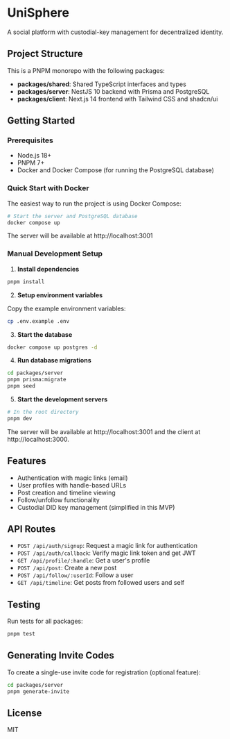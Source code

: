# UniSphere

A social platform with custodial-key management for decentralized identity.

## Project Structure

This is a PNPM monorepo with the following packages:

- **packages/shared**: Shared TypeScript interfaces and types
- **packages/server**: NestJS 10 backend with Prisma and PostgreSQL
- **packages/client**: Next.js 14 frontend with Tailwind CSS and shadcn/ui

## Getting Started

### Prerequisites

- Node.js 18+
- PNPM 7+
- Docker and Docker Compose (for running the PostgreSQL database)

### Quick Start with Docker

The easiest way to run the project is using Docker Compose:

```bash
# Start the server and PostgreSQL database
docker compose up
```

The server will be available at http://localhost:3001

### Manual Development Setup

1. **Install dependencies**

```bash
pnpm install
```

2. **Setup environment variables**

Copy the example environment variables:

```bash
cp .env.example .env
```

3. **Start the database**

```bash
docker compose up postgres -d
```

4. **Run database migrations**

```bash
cd packages/server
pnpm prisma:migrate
pnpm seed
```

5. **Start the development servers**

```bash
# In the root directory
pnpm dev
```

The server will be available at http://localhost:3001 and the client at http://localhost:3000.

## Features

- Authentication with magic links (email)
- User profiles with handle-based URLs
- Post creation and timeline viewing
- Follow/unfollow functionality
- Custodial DID key management (simplified in this MVP)

## API Routes

- `POST /api/auth/signup`: Request a magic link for authentication
- `POST /api/auth/callback`: Verify magic link token and get JWT
- `GET /api/profile/:handle`: Get a user's profile
- `POST /api/post`: Create a new post
- `POST /api/follow/:userId`: Follow a user
- `GET /api/timeline`: Get posts from followed users and self

## Testing

Run tests for all packages:

```bash
pnpm test
```

## Generating Invite Codes

To create a single-use invite code for registration (optional feature):

```bash
cd packages/server
pnpm generate-invite
```

## License

MIT 